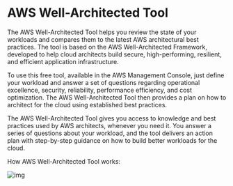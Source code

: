 # AWS Well-Architected Tool

The AWS Well-Architected Tool helps you review the state of your workloads and compares them to the latest AWS architectural best practices. The tool is based on the AWS Well-Architected Framework, developed to help cloud architects build secure, high-performing, resilient, and efficient application infrastructure.

To use this free tool, available in the AWS Management Console, just define your workload and answer a set of questions regarding operational excellence, security, reliability, performance efficiency, and cost optimization. The AWS Well-Architected Tool then provides a plan on how to architect for the cloud using established best practices.

The AWS Well-Architected Tool gives you access to knowledge and best practices used by AWS architects, whenever you need it. You answer a series of questions about your workload, and the tool delivers an action plan with step-by-step guidance on how to build better workloads for the cloud.

How AWS Well-Architected Tool works:

![img](https://assets-pt.media.datacumulus.com/aws-clf-pt/assets/pt6-q54-i1.jpg)
